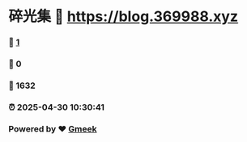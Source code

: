 # 碎光集 :link: https://blog.369988.xyz 
### :page_facing_up: [1](https://blog.369988.xyz/tag.html) 
### :speech_balloon: 0 
### :hibiscus: 1632 
### :alarm_clock: 2025-04-30 10:30:41 
### Powered by :heart: [Gmeek](https://github.com/Meekdai/Gmeek)
